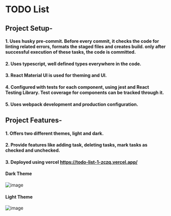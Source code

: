 # TODO List

## Project Setup-
#### 1. Uses husky pre-commit. Before every commit, it checks the code for linting related errors, formats the staged files and creates build. only after successful execution          of these tasks, the code is committed.
#### 2. Uses typescript, well defined types everywhere in the code.
#### 3. React Material UI is used for theming and UI.
#### 4. Configured with tests for each component, using jest and React Testing Library. Test coverage for components can be tracked through it.
#### 5. Uses webpack development and production configuration.

## Project Features-
#### 1. Offers two different themes, light and dark.
#### 2. Provide features like adding task, deleting tasks, mark tasks as checked and unchecked.
#### 3. Deployed using vercel https://todo-list-1-zczq.vercel.app/

#### Dark Theme
![image](https://github.com/user-attachments/assets/ced94106-3d1d-4a7c-b504-1f2cc7e78a60)


#### Light Theme
![image](https://github.com/user-attachments/assets/78032ab9-fe77-4098-ab6d-0d5d07f06f99)





